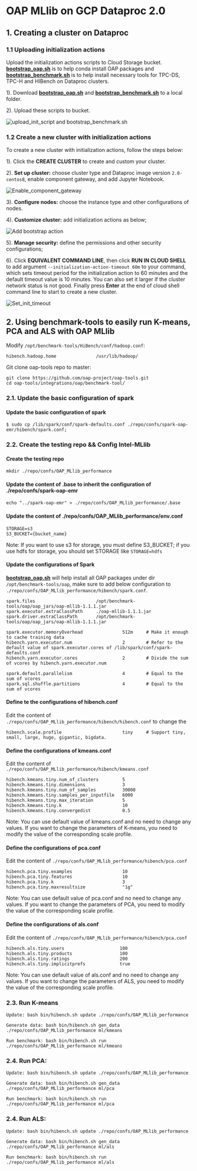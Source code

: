 # OAP MLlib on GCP Dataproc 2.0

## 1. Creating a cluster on Dataproc

### 1.1 Uploading initialization actions

Upload the initialization actions scripts to Cloud Storage bucket. 
**[bootstrap_oap.sh](../bootstrap_oap.sh)** is to help conda install OAP packages and
**[bootstrap_benchmark.sh](./bootstrap_benchmark.sh)** is to help install necessary tools for TPC-DS, TPC-H and HIBench on Dataproc clusters.
    
1). Download **[bootstrap_oap.sh](../bootstrap_oap.sh)** and **[bootstrap_benchmark.sh](./bootstrap_benchmark.sh)** to a local folder.

2). Upload these scripts to bucket.

![upload_init_script and bootstrap_benchmark.sh](../imgs/upload_scripts_to_bucket.png)


### 1.2 Create a new cluster with initialization actions

To create a new cluster with initialization actions, follow the steps below:

1). Click the  **CREATE CLUSTER** to create and custom your cluster.

2). **Set up cluster:** choose cluster type and Dataproc image version `2.0-centos8`, enable component gateway, and add Jupyter Notebook.

![Enable_component_gateway](../imgs/component_gateway.png)

3). **Configure nodes:** choose the instance type and other configurations of nodes.

4). **Customize cluster:** add initialization actions as below;

![Add bootstrap action](../imgs/add_scripts.png)

5). **Manage security:** define the permissions and other security configurations;

6). Click **EQUIVALENT COMMAND LINE**, then click **RUN IN CLOUD SHELL** to add argument ` --initialization-action-timeout 60m ` to your command,
which sets timeout period for the initialization action to 60 minutes and the default timeout value is 10 minutes. You can also set it larger if the cluster network status is not good.
Finally press **Enter** at the end of cloud shell command line to start to create a new cluster.

![Set_init_timeout](../imgs/set_init_timeout.png)


## 2. Using benchmark-tools to easily run K-means, PCA and ALS with OAP MLlib

Modify `/opt/benchmark-tools/HiBench/conf/hadoop.conf`:
```
hibench.hadoop.home               /usr/lib/hadoop/
```

Git clone oap-tools repo to master:
 
```
git clone https://github.com/oap-project/oap-tools.git
cd oap-tools/integrations/oap/benchmark-tool/
```

### 2.1. Update the basic configuration of spark

#### Update the basic configuration of spark
```
$ sudo cp /lib/spark/conf/spark-defaults.conf ./repo/confs/spark-oap-emr/hibench/spark.conf;
```

### 2.2. Create the testing repo && Config Intel-MLlib

#### Create the testing repo
```
mkdir ./repo/confs/OAP_MLlib_performance
```
#### Update the content of .base to inherit the configuration of ./repo/confs/spark-oap-emr
```
echo "../spark-oap-emr" > ./repo/confs/OAP_MLlib_performance/.base
```
#### Update the content of ./repo/confs/OAP_MLlib_performance/env.conf
```
STORAGE=s3
S3_BUCKET={bucket_name}
```
Note: If you want to use s3 for storage, you must define S3_BUCKET; if you use hdfs for storage, you should set STORAGE like ```STORAGE=hdfs```

#### Update the configurations of Spark

**[bootstrap_oap.sh](../bootstrap_oap.sh)** will help install all OAP packages under dir `/opt/benchmark-tools/oap`,
make sure to add below configuration to `./repo/confs/OAP_MLlib_performance/hibench/spark.conf`.

```
spark.files                       /opt/benchmark-tools/oap/oap_jars/oap-mllib-1.1.1.jar
spark.executor.extraClassPath     ./oap-mllib-1.1.1.jar
spark.driver.extraClassPath       /opt/benchmark-tools/oap/oap_jars/oap-mllib-1.1.1.jar

spark.executor.memoryOverhead               512m     # Make it enough to cache training data
hibench.yarn.executor.num                   2        # Refer to the default value of spark.executor.cores of /lib/spark/conf/spark-defaults.conf
hibench.yarn.executor.cores                 2        # Divide the sum of vcores by hibench.yarn.executor.num

spark.default.parallelism                   4        # Equal to the sum of vcores
spark.sql.shuffle.partitions                4        # Equal to the sum of vcores
```


#### Define te the configurations of hibench.conf

Edit the content of `./repo/confs/OAP_MLlib_performance/hibench/hibench.conf` to change the 
```
hibench.scale.profile                       tiny     # Support tiny, small, large, huge, gigantic, bigdata.
```

#### Define the configurations of kmeans.conf

Edit the content of `./repo/confs/OAP_MLlib_performance/hibench/kmeans.conf`
```
hibench.kmeans.tiny.num_of_clusters         5
hibench.kmeans.tiny.dimensions              3
hibench.kmeans.tiny.num_of_samples          30000
hibench.kmeans.tiny.samples_per_inputfile   6000
hibench.kmeans.tiny.max_iteration           5
hibench.kmeans.tiny.k                       10
hibench.kmeans.tiny.convergedist            0.5
```
Note: You can use default value of kmeans.conf and no need to change any values. If you want to change the parameters of K-means, you need to modify the value of the corresponding scale profile.

#### Define the configurations of pca.conf

Edit the content of `./repo/confs/OAP_MLlib_performance/hibench/pca.conf`
```
hibench.pca.tiny.examples                   10
hibench.pca.tiny.features                   10
hibench.pca.tiny.k                          3
hibench.pca.tiny.maxresultsize              "1g"
```
Note: You can use default value of pca.conf and no need to change any values. If you want to change the parameters of PCA, you need to modify the value of the corresponding scale profile.

#### Define the configurations of als.conf

Edit the content of `./repo/confs/OAP_MLlib_performance/hibench/pca.conf`
```
hibench.als.tiny.users                     100
hibench.als.tiny.products                  100
hibench.als.tiny.ratings                   200
hibench.als.tiny.implicitprefs	           true
```
Note: You can use default value of als.conf and no need to change any values. If you want to change the parameters of ALS, you need to modify the value of the corresponding scale profile.

### 2.3. Run K-means

```
Update: bash bin/hibench.sh update ./repo/confs/OAP_MLlib_performance   

Generate data: bash bin/hibench.sh gen_data ./repo/confs/OAP_MLlib_performance ml/kmeans

Run benchmark: bash bin/hibench.sh run ./repo/confs/OAP_MLlib_performance ml/kmeans
```

### 2.4. Run PCA:  

```
Update: bash bin/hibench.sh update ./repo/confs/OAP_MLlib_performance   

Generate data: bash bin/hibench.sh gen_data ./repo/confs/OAP_MLlib_performance ml/pca

Run benchmark: bash bin/hibench.sh run ./repo/confs/OAP_MLlib_performance ml/pca
```

### 2.4. Run ALS:  

```
Update: bash bin/hibench.sh update ./repo/confs/OAP_MLlib_performance   

Generate data: bash bin/hibench.sh gen_data ./repo/confs/OAP_MLlib_performance ml/als

Run benchmark: bash bin/hibench.sh run ./repo/confs/OAP_MLlib_performance ml/als
```

